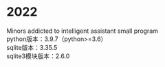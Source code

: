 # 2022
Minors addicted to intelligent assistant small program<br>
python版本：3.9.7（python>=3.6）<br>
sqlite版本：3.35.5<br>
sqlite3模块版本：2.6.0<br>
